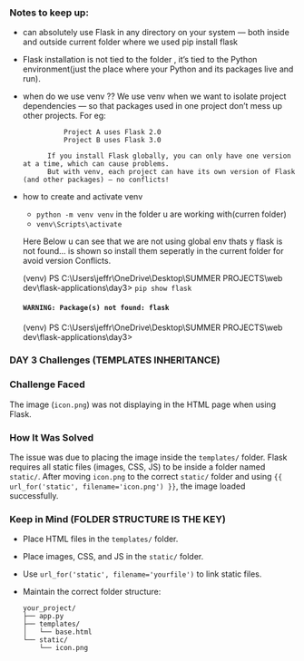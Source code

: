 
### Notes to keep up:
* can absolutely use Flask in any directory on your system — both inside and outside current folder where we used pip install flask 
* Flask installation is not tied to the folder , it’s tied to the Python environment(just the place where your Python and its packages live and run).
* when do we use venv ??
            We use venv when we want to isolate project dependencies — so that packages used in one project don’t mess up other projects.
            For eg:

                Project A uses Flask 2.0
                Project B uses Flask 3.0

            If you install Flask globally, you can only have one version at a time, which can cause problems.
            But with venv, each project can have its own version of Flask (and other packages) — no conflicts!

* how to create and activate venv

     * `python -m venv venv` in the folder u are working with(curren folder)
     * `venv\Scripts\activate`

    Here Below u can see that we are not using global env thats y flask is not found... is shown
    so install them seperatly in the current folder for avoid version Conflicts.

    (venv) PS C:\Users\jeffr\OneDrive\Desktop\SUMMER PROJECTS\web dev\flask-applications\day3> `pip show flask`
    #### `WARNING: Package(s) not found: flask`
    (venv) PS C:\Users\jeffr\OneDrive\Desktop\SUMMER PROJECTS\web dev\flask-applications\day3> 


### DAY 3 Challenges (TEMPLATES INHERITANCE)


### Challenge Faced

The image (`icon.png`) was not displaying in the HTML page when using Flask.

### How It Was Solved

The issue was due to placing the image inside the `templates/` folder. Flask requires all static files (images, CSS, JS) to be inside a folder named `static/`. After moving `icon.png` to the correct `static/` folder and using `{{ url_for('static', filename='icon.png') }}`, the image loaded successfully.

### Keep in Mind (FOLDER STRUCTURE IS THE KEY)

* Place HTML files in the `templates/` folder.
* Place images, CSS, and JS in the `static/` folder.
* Use `url_for('static', filename='yourfile')` to link static files.
* Maintain the correct folder structure:

  ```
  your_project/
  ├── app.py
  ├── templates/
  │   └── base.html
  └── static/
      └── icon.png
  ```

